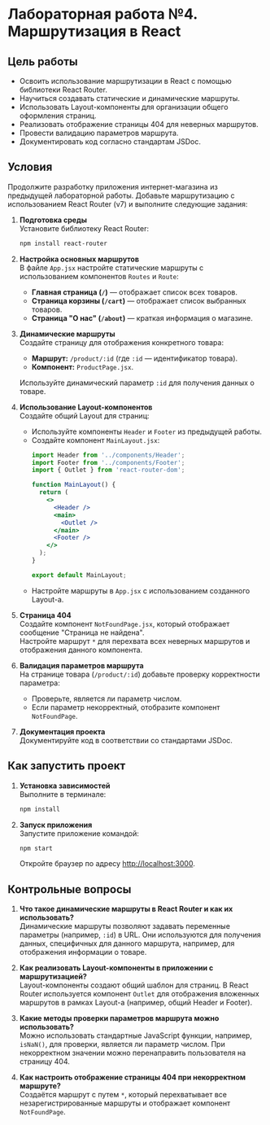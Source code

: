 # Лабораторная работа №4. Маршрутизация в React
## Цель работы

- Освоить использование маршрутизации в React с помощью библиотеки React Router.
- Научиться создавать статические и динамические маршруты.
- Использовать Layout-компоненты для организации общего оформления страниц.
- Реализовать отображение страницы 404 для неверных маршрутов.
- Провести валидацию параметров маршрута.
- Документировать код согласно стандартам JSDoc.

## Условия

Продолжите разработку приложения интернет-магазина из предыдущей лабораторной работы. Добавьте маршрутизацию с использованием React Router (v7) и выполните следующие задания:

1. **Подготовка среды**  
   Установите библиотеку React Router:
   ```bash
   npm install react-router
   ```

2. **Настройка основных маршрутов**  
   В файле `App.jsx` настройте статические маршруты с использованием компонентов `Routes` и `Route`:
   - **Главная страница (`/`)** — отображает список всех товаров.
   - **Страница корзины (`/cart`)** — отображает список выбранных товаров.
   - **Страница "О нас" (`/about`)** — краткая информация о магазине.

3. **Динамические маршруты**  
   Создайте страницу для отображения конкретного товара:
   - **Маршрут:** `/product/:id` (где `:id` — идентификатор товара).
   - **Компонент:** `ProductPage.jsx`.
   
   Используйте динамический параметр `:id` для получения данных о товаре.

4. **Использование Layout-компонентов**  
   Создайте общий Layout для страниц:
   - Используйте компоненты `Header` и `Footer` из предыдущей работы.
   - Создайте компонент `MainLayout.jsx`:
     ```jsx
     import Header from '../components/Header';
     import Footer from '../components/Footer';
     import { Outlet } from 'react-router-dom';

     function MainLayout() {
       return (
         <>
           <Header />
           <main>
             <Outlet />
           </main>
           <Footer />
         </>
       );
     }

     export default MainLayout;
     ```
   - Настройте маршруты в `App.jsx` с использованием созданного Layout-а.

5. **Страница 404**  
   Создайте компонент `NotFoundPage.jsx`, который отображает сообщение "Страница не найдена".  
   Настройте маршрут `*` для перехвата всех неверных маршрутов и отображения данного компонента.

6. **Валидация параметров маршрута**  
   На странице товара (`/product/:id`) добавьте проверку корректности параметра:
   - Проверьте, является ли параметр числом.
   - Если параметр некорректный, отобразите компонент `NotFoundPage`.

7. **Документация проекта**  
   Документируйте код в соответствии со стандартами JSDoc.


## Как запустить проект

1. **Установка зависимостей**  
   Выполните в терминале:
   ```bash
   npm install
   ```

2. **Запуск приложения**  
   Запустите приложение командой:
   ```bash
   npm start
   ```
   Откройте браузер по адресу [http://localhost:3000](http://localhost:3000).

## Контрольные вопросы

1. **Что такое динамические маршруты в React Router и как их использовать?**  
   Динамические маршруты позволяют задавать переменные параметры (например, `:id`) в URL. Они используются для получения данных, специфичных для данного маршрута, например, для отображения информации о товаре.

2. **Как реализовать Layout-компоненты в приложении с маршрутизацией?**  
   Layout-компоненты создают общий шаблон для страниц. В React Router используется компонент `Outlet` для отображения вложенных маршрутов в рамках Layout-а (например, общий Header и Footer).

3. **Какие методы проверки параметров маршрута можно использовать?**  
   Можно использовать стандартные JavaScript функции, например, `isNaN()`, для проверки, является ли параметр числом. При некорректном значении можно перенаправить пользователя на страницу 404.

4. **Как настроить отображение страницы 404 при некорректном маршруте?**  
   Создаётся маршрут с путем `*`, который перехватывает все незарегистрированные маршруты и отображает компонент `NotFoundPage`.
